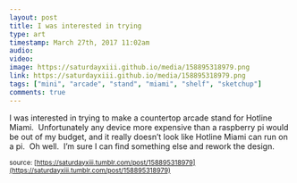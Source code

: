 ```yaml
---
layout: post
title: I was interested in trying
type: art
timestamp: March 27th, 2017 11:02am
audio: 
video: 
image: https://saturdayxiii.github.io/media/158895318979.png
link: https://saturdayxiii.github.io/media/158895318979.png
tags: ["mini", "arcade", "stand", "miami", "shelf", "sketchup"]
comments: true
---
```

I was interested in trying to make a countertop arcade stand for Hotline Miami.  Unfortunately any device more expensive than a raspberry pi would be out of my budget, and it really doesn’t look like Hotline Miami can run on a pi.  Oh well.  I’m sure I can find something else and rework the design.
 
  
<small>source: [https://saturdayxiii.tumblr.com/post/158895318979](https://saturdayxiii.tumblr.com/post/158895318979)</small>